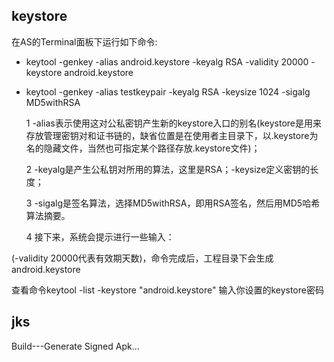 
## keystore 

在AS的Terminal面板下运行如下命令:

* keytool -genkey -alias android.keystore -keyalg RSA -validity 20000 -keystore android.keystore

* keytool -genkey -alias testkeypair -keyalg RSA -keysize 1024 -sigalg MD5withRSA

  1 -alias表示使用这对公私密钥产生新的keystore入口的别名(keystore是用来存放管理密钥对和证书链的，缺省位置是在使用者主目录下，以.keystore为名的隐藏文件，当然也可指定某个路径存放.keystore文件)；

  2 -keyalg是产生公私钥对所用的算法，这里是RSA；-keysize定义密钥的长度；
  
  3 -sigalg是签名算法，选择MD5withRSA，即用RSA签名，然后用MD5哈希算法摘要。

  4 接下来，系统会提示进行一些输入：

(-validity 20000代表有效期天数)，命令完成后，工程目录下会生成android.keystore

查看命令keytool -list -keystore "android.keystore" 输入你设置的keystore密码


## jks

Build---Generate Signed Apk...
